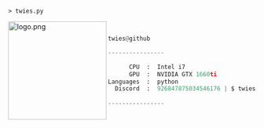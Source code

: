 ```

> twies.py

```
<img align="left" src="https://cdn.discordapp.com/attachments/914055554404614155/926872585667506196/Discord_copy.png" alt="logo.png" width="200" />

```py


twies@github

----------------

      CPU  :  Intel i7
      GPU  :  NVIDIA GTX 1660ti
Languages  :  python
  Discord  :  926847875034546176 | $ twies#4564
 
----------------
```
[GitHub Profile Views Counter]: https://github.com/antonkomarev/github-profile-views-counter
